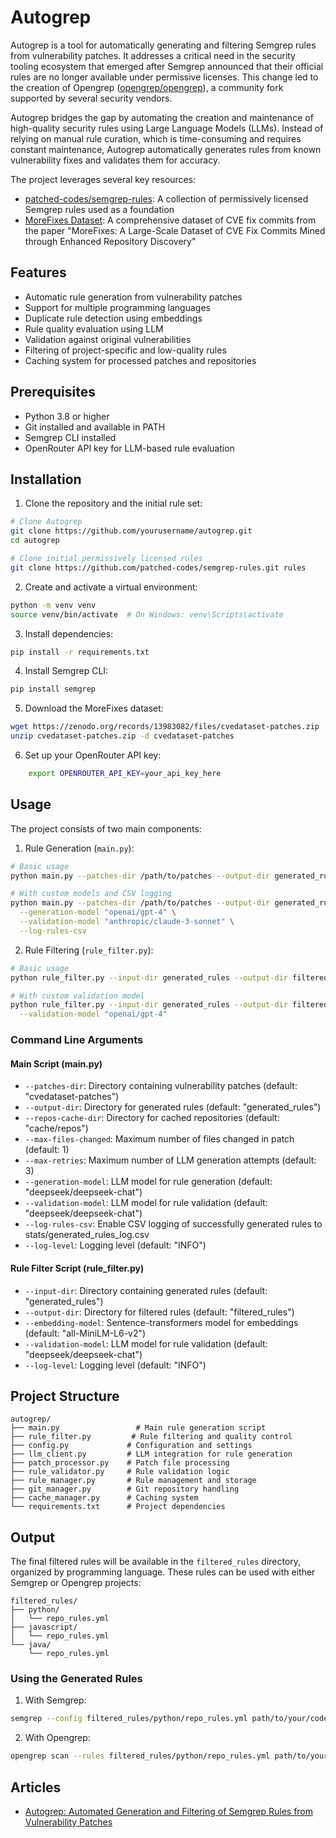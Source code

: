 # Autogrep

Autogrep is a tool for automatically generating and filtering Semgrep rules from vulnerability patches. It addresses a critical need in the security tooling ecosystem that emerged after Semgrep announced that their official rules are no longer available under permissive licenses. This change led to the creation of Opengrep ([opengrep/opengrep](https://github.com/opengrep/opengrep)), a community fork supported by several security vendors.

Autogrep bridges the gap by automating the creation and maintenance of high-quality security rules using Large Language Models (LLMs). Instead of relying on manual rule curation, which is time-consuming and requires constant maintenance, Autogrep automatically generates rules from known vulnerability fixes and validates them for accuracy.

The project leverages several key resources:
- [patched-codes/semgrep-rules](https://github.com/patched-codes/semgrep-rules): A collection of permissively licensed Semgrep rules used as a foundation
- [MoreFixes Dataset](https://zenodo.org/records/13983082): A comprehensive dataset of CVE fix commits from the paper "MoreFixes: A Large-Scale Dataset of CVE Fix Commits Mined through Enhanced Repository Discovery"

## Features

- Automatic rule generation from vulnerability patches
- Support for multiple programming languages
- Duplicate rule detection using embeddings
- Rule quality evaluation using LLM
- Validation against original vulnerabilities
- Filtering of project-specific and low-quality rules
- Caching system for processed patches and repositories

## Prerequisites

- Python 3.8 or higher
- Git installed and available in PATH
- Semgrep CLI installed
- OpenRouter API key for LLM-based rule evaluation

## Installation

1. Clone the repository and the initial rule set:
```bash
# Clone Autogrep
git clone https://github.com/yourusername/autogrep.git
cd autogrep

# Clone initial permissively licensed rules
git clone https://github.com/patched-codes/semgrep-rules.git rules
```

2. Create and activate a virtual environment:
```bash
python -m venv venv
source venv/bin/activate  # On Windows: venv\Scripts\activate
```

3. Install dependencies:
```bash
pip install -r requirements.txt
```

4. Install Semgrep CLI:
```bash
pip install semgrep
```

5. Download the MoreFixes dataset:
```bash
wget https://zenodo.org/records/13983082/files/cvedataset-patches.zip
unzip cvedataset-patches.zip -d cvedataset-patches
```

6. Set up your OpenRouter API key:
```bash
    export OPENROUTER_API_KEY=your_api_key_here
```

## Usage

The project consists of two main components:

1. Rule Generation (`main.py`):
```bash
# Basic usage
python main.py --patches-dir /path/to/patches --output-dir generated_rules

# With custom models and CSV logging
python main.py --patches-dir /path/to/patches --output-dir generated_rules \
  --generation-model "openai/gpt-4" \
  --validation-model "anthropic/claude-3-sonnet" \
  --log-rules-csv
```

2. Rule Filtering (`rule_filter.py`):
```bash
# Basic usage
python rule_filter.py --input-dir generated_rules --output-dir filtered_rules

# With custom validation model
python rule_filter.py --input-dir generated_rules --output-dir filtered_rules \
  --validation-model "openai/gpt-4"
```

### Command Line Arguments

#### Main Script (main.py)
- `--patches-dir`: Directory containing vulnerability patches (default: "cvedataset-patches")
- `--output-dir`: Directory for generated rules (default: "generated_rules")
- `--repos-cache-dir`: Directory for cached repositories (default: "cache/repos")
- `--max-files-changed`: Maximum number of files changed in patch (default: 1)
- `--max-retries`: Maximum number of LLM generation attempts (default: 3)
- `--generation-model`: LLM model for rule generation (default: "deepseek/deepseek-chat")
- `--validation-model`: LLM model for rule validation (default: "deepseek/deepseek-chat")
- `--log-rules-csv`: Enable CSV logging of successfully generated rules to stats/generated_rules_log.csv
- `--log-level`: Logging level (default: "INFO")

#### Rule Filter Script (rule_filter.py)
- `--input-dir`: Directory containing generated rules (default: "generated_rules")
- `--output-dir`: Directory for filtered rules (default: "filtered_rules")
- `--embedding-model`: Sentence-transformers model for embeddings (default: "all-MiniLM-L6-v2")
- `--validation-model`: LLM model for rule validation (default: "deepseek/deepseek-chat")
- `--log-level`: Logging level (default: "INFO")

## Project Structure

```
autogrep/
├── main.py                 # Main rule generation script
├── rule_filter.py         # Rule filtering and quality control
├── config.py             # Configuration and settings
├── llm_client.py         # LLM integration for rule generation
├── patch_processor.py    # Patch file processing
├── rule_validator.py     # Rule validation logic
├── rule_manager.py       # Rule management and storage
├── git_manager.py        # Git repository handling
├── cache_manager.py      # Caching system
└── requirements.txt      # Project dependencies
```

## Output

The final filtered rules will be available in the `filtered_rules` directory, organized by programming language. These rules can be used with either Semgrep or Opengrep projects:

```
filtered_rules/
├── python/
│   └── repo_rules.yml
├── javascript/
│   └── repo_rules.yml
└── java/
    └── repo_rules.yml
```

### Using the Generated Rules

1. With Semgrep:
```bash
semgrep --config filtered_rules/python/repo_rules.yml path/to/your/code
```

2. With Opengrep:
```bash
opengrep scan --rules filtered_rules/python/repo_rules.yml path/to/your/code
```
## Articles

- [Autogrep: Automated Generation and Filtering of Semgrep Rules from Vulnerability Patches](https://lambdasec.github.io/AutoGrep-Automated-Generation-and-Filtering-of-Semgrep-Rules-from-Vulnerability-Patches/)
